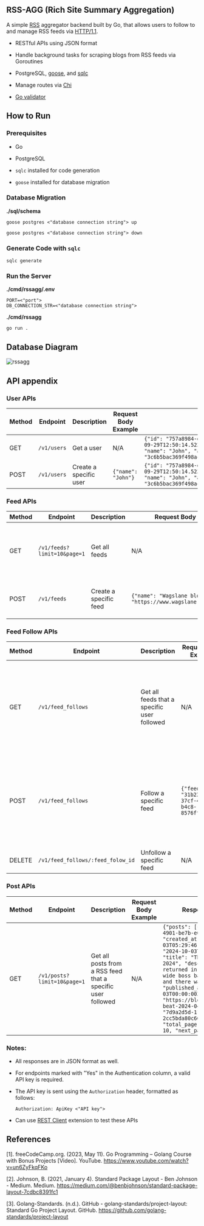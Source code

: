 ## RSS-AGG (Rich Site Summary Aggregation)
A simple [RSS](https://en.wikipedia.org/wiki/RSS) aggregator backend built by Go, that allows users to follow to and manage RSS feeds via [HTTP/1.1](https://pkg.go.dev/net/http).
- RESTful APIs using JSON format

- Handle background tasks for scraping blogs from RSS feeds via Goroutines

- PostgreSQL, [goose](https://github.com/pressly/goose), and [sqlc](https://github.com/sqlc-dev/sqlc)

- Manage routes via [Chi](https://github.com/go-chi/chi)

- [Go validator](https://github.com/go-playground/validator)

## How to Run
### Prerequisites
- Go 

- PostgreSQL

- ```sqlc``` installed for code generation

- ```goose``` installed for database migration

### Database Migration
**./sql/schema**
```
goose postgres <"database connection string"> up
```
```
goose postgres <"database connection string"> down
```

### Generate Code with ```sqlc```
```
sqlc generate
```

###  Run the Server

**./cmd/rssagg/.env**
```
PORT=<"port">
DB_CONNECTION_STR=<"database connection string">
```
**./cmd/rssagg**
```
go run .
```

## Database Diagram
![rssagg](https://github.com/user-attachments/assets/51f5dccf-be1d-41d3-b7fd-8e23d868e9ba)

## API appendix

### User APIs

| Method | Endpoint       | Description                     | Request Body Example         | Response Body Example                                       | Authentication |
|--------|----------------|----------------------------------|----------------------|-------------------------------------------------------------|----------------|
| GET    | `/v1/users`        | Get a user           | N/A                  | `{"id": "757a8984-da5d-4ef8-bf8e-ac855e8ecf47", "created_at": "2024-09-29T12:50:14.5237Z", "updated_at": "2024-09-29T12:50:14.5237Z", "name": "John", "api_key": "3c6b5bac369f498ace97215aa11284c4ee495fefb52d27c2bbb1b38e2cb4342f"}`| Yes             |
| POST    | `/v1/users`   | Create a specific user  | `{"name": "John"}` |  `{"id": "757a8984-da5d-4ef8-bf8e-ac855e8ecf47", "created_at": "2024-09-29T12:50:14.5237Z", "updated_at": "2024-09-29T12:50:14.5237Z", "name": "John", "api_key": "3c6b5bac369f498ace97215aa11284c4ee495fefb52d27c2bbb1b38e2cb4342f"}` | No            |

### Feed APIs

| Method | Endpoint       | Description                     | Request Body Example         | Response Body Example                                       | Authentication |
|--------|----------------|----------------------------------|----------------------|-------------------------------------------------------------|----------------|
| GET    | `/v1/feeds?limit=10&page=1`        | Get all feeds           | N/A                  | `{"feeds": [{"id": "74b363cc-69ba-43b7-ac11-21f18a58f2c6", "created_at": "2024-10-03T07:22:44.796866Z", "updated_at": "2024-10-03T14:23:15.561915Z", "name": "Wagslane blog", "url": "https://www.wagslane.dev/index.xml"}], "total": 5, "total_page": 2, "current_page": 1, "next_page": 2}`| No             |
| POST    | `/v1/feeds`   | Create a specific feed  | `{"name": "Wagslane blog", "url": "https://www.wagslane.dev/index.xml"}` | `{"id": "74b363cc-69ba-43b7-ac11-21f18a58f2c6", "created_at": "2024-10-03T07:22:44.796866Z", "updated_at": "2024-10-03T07:22:44.796866Z", "name": "Wagslane blog", "url": "https://www.wagslane.dev/index.xml"}` | Yes            |

### Feed Follow APIs

| Method | Endpoint       | Description                     | Request Body Example         | Response Body Example                                       | Authentication |
|--------|----------------|----------------------------------|----------------------|-------------------------------------------------------------|----------------|
| GET    | `/v1/feed_follows`        | Get all feeds that a specific user followed    | N/A                  | `[{"id": "57af56ce-bed1-4d0e-879c-073555835a9e", "created_at": "2024-10-01T09:11:05.593611Z", "updated_at": "2024-10-01T09:11:05.593611Z", "feed_id": "7d9a2d5d-1193-49fb-a841-2cc5bda80c66", "user_id": "757a8984-da5d-4ef8-bf8e-ac855e8ecf47"}]`| Yes             |
| POST    | `/v1/feed_follows`   | Follow a specific feed  | `{"feed_id": "31b23de0-37cf-4479-b4c8-8576ff294603"}` | `{"id": "cce009a0-7155-4145-ada3-e91cba2aea7a", "created_at": "2024-10-03T07:30:06.166133Z", "updated_at": "2024-10-03T07:30:06.166133Z", "feed_id": "31b23de0-37cf-4479-b4c8-8576ff294603", "user_id": "757a8984-da5d-4ef8-bf8e-ac855e8ecf47"}` | Yes            |
| DELETE    | `/v1/feed_follows/:feed_folow_id`   | Unfollow a specific feed  | N/A | `{}` | Yes            |

### Post APIs
| Method | Endpoint       | Description                     | Request Body Example         | Response Body Example                                       | Authentication |
|--------|----------------|----------------------------------|----------------------|-------------------------------------------------------------|----------------|
| GET    | `/v1/posts?limit=10&page=1`        | Get all posts from a RSS feed that a specific user followed | N/A                  | `{"posts": [{"id": "31882c8b-053c-4901-be7b-e0da2b192b57", "created_at": "2024-10-03T05:29:46.457209Z", "updated_at": "2024-10-03T05:29:46.457209Z", "title": "The Boot.dev Beat. April 2024", "description": "Pythogoras returned in our second community-wide boss battle. He was vanquished, and there was much rejoicing.", "published_at": "2024-04-03T00:00:00Z", "url": "https://blog.boot.dev/news/bootdev-beat-2024-04/", "feed_id": "7d9a2d5d-1193-49fb-a841-2cc5bda80c66"}], "total": 384, "total_page": 384, "current_page": 10, "next_page": 11}` | Yes             |

### Notes:
- All responses are in JSON format as well.

- For endpoints marked with "Yes" in the Authentication column, a valid API key is required.

- The API key is sent using the `Authorization` header, formatted as follows: 
    ```
    Authorization: ApiKey <"API key">
    ```

- Can use [REST Client](https://marketplace.visualstudio.com/items?itemName=humao.rest-client) extension to test these APIs

## References
[1]. freeCodeCamp.org. (2023, May 11). Go Programming – Golang Course with Bonus Projects [Video]. YouTube. https://www.youtube.com/watch?v=un6ZyFkqFKo

[2]. Johnson, B. (2021, January 4). Standard Package Layout - Ben Johnson - Medium. Medium. https://medium.com/@benbjohnson/standard-package-layout-7cdbc8391fc1

[3]. Golang-Standards. (n.d.). GitHub - golang-standards/project-layout: Standard Go Project Layout. GitHub. https://github.com/golang-standards/project-layout

